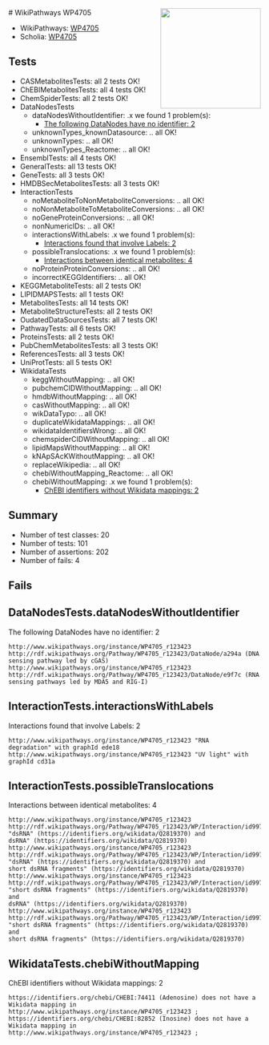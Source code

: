 <img style="float: right; width: 200px" src="https://upload.wikimedia.org/wikipedia/commons/thumb/8/83/Wplogo_with_text_500.png/640px-Wplogo_with_text_500.png" />
# WikiPathways WP4705

* WikiPathways: [WP4705](https://new.wikipathways.org/pathways/WP4705)
* Scholia: [WP4705](https://scholia.toolforge.org/wikipathways/WP4705)
## Tests
* CASMetabolitesTests: all 2 tests OK!
* ChEBIMetabolitesTests: all 4 tests OK!
* ChemSpiderTests: all 2 tests OK!
* DataNodesTests
    * dataNodesWithoutIdentifier: .x we found 1 problem(s):
        * [The following DataNodes have no identifier: 2](#d2d32fa1)
    * unknownTypes_knownDatasource: .. all OK!
    * unknownTypes: .. all OK!
    * unknownTypes_Reactome: .. all OK!
* EnsemblTests: all 4 tests OK!
* GeneralTests: all 13 tests OK!
* GeneTests: all 3 tests OK!
* HMDBSecMetabolitesTests: all 3 tests OK!
* InteractionTests
    * noMetaboliteToNonMetaboliteConversions: .. all OK!
    * noNonMetaboliteToMetaboliteConversions: .. all OK!
    * noGeneProteinConversions: .. all OK!
    * nonNumericIDs: .. all OK!
    * interactionsWithLabels: .x we found 1 problem(s):
        * [Interactions found that involve Labels: 2](#630d2679)
    * possibleTranslocations: .x we found 1 problem(s):
        * [Interactions between identical metabolites: 4](#d59038c7)
    * noProteinProteinConversions: .. all OK!
    * incorrectKEGGIdentifiers: .. all OK!
* KEGGMetaboliteTests: all 2 tests OK!
* LIPIDMAPSTests: all 1 tests OK!
* MetabolitesTests: all 14 tests OK!
* MetaboliteStructureTests: all 2 tests OK!
* OudatedDataSourcesTests: all 7 tests OK!
* PathwayTests: all 6 tests OK!
* ProteinsTests: all 2 tests OK!
* PubChemMetabolitesTests: all 3 tests OK!
* ReferencesTests: all 3 tests OK!
* UniProtTests: all 5 tests OK!
* WikidataTests
    * keggWithoutMapping: .. all OK!
    * pubchemCIDWithoutMapping: .. all OK!
    * hmdbWithoutMapping: .. all OK!
    * casWithoutMapping: .. all OK!
    * wikDataTypo: .. all OK!
    * duplicateWikidataMappings: .. all OK!
    * wikidataIdentifiersWrong: .. all OK!
    * chemspiderCIDWithoutMapping: .. all OK!
    * lipidMapsWithoutMapping: .. all OK!
    * kNApSAcKWithoutMapping: .. all OK!
    * replaceWikipedia: .. all OK!
    * chebiWithoutMapping_Reactome: .. all OK!
    * chebiWithoutMapping: .x we found 1 problem(s):
        * [ChEBI identifiers without Wikidata mappings: 2](#a8d554ce)


## Summary

* Number of test classes: 20
* Number of tests: 101
* Number of assertions: 202
* Number of fails: 4

## Fails

<a name="d2d32fa1" />

## DataNodesTests.dataNodesWithoutIdentifier

The following DataNodes have no identifier: 2
```
http://www.wikipathways.org/instance/WP4705_r123423 http://rdf.wikipathways.org/Pathway/WP4705_r123423/DataNode/a294a (DNA sensing pathway led by cGAS)
http://www.wikipathways.org/instance/WP4705_r123423 http://rdf.wikipathways.org/Pathway/WP4705_r123423/DataNode/e9f7c (RNA sensing pathways led by MDA5 and RIG-I)
```

<a name="630d2679" />

## InteractionTests.interactionsWithLabels

Interactions found that involve Labels: 2
```
http://www.wikipathways.org/instance/WP4705_r123423 "RNA 
degradation" with graphId ede18
http://www.wikipathways.org/instance/WP4705_r123423 "UV light" with graphId cd31a
```

<a name="d59038c7" />

## InteractionTests.possibleTranslocations

Interactions between identical metabolites: 4
```
http://www.wikipathways.org/instance/WP4705_r123423 http://rdf.wikipathways.org/Pathway/WP4705_r123423/WP/Interaction/id997e3eb9 "dsRNA" (https://identifiers.org/wikidata/Q2819370) and 
dsRNA" (https://identifiers.org/wikidata/Q2819370)
http://www.wikipathways.org/instance/WP4705_r123423 http://rdf.wikipathways.org/Pathway/WP4705_r123423/WP/Interaction/id997e3eb9 "dsRNA" (https://identifiers.org/wikidata/Q2819370) and 
short dsRNA fragments" (https://identifiers.org/wikidata/Q2819370)
http://www.wikipathways.org/instance/WP4705_r123423 http://rdf.wikipathways.org/Pathway/WP4705_r123423/WP/Interaction/id997e3eb9 "short dsRNA fragments" (https://identifiers.org/wikidata/Q2819370) and 
dsRNA" (https://identifiers.org/wikidata/Q2819370)
http://www.wikipathways.org/instance/WP4705_r123423 http://rdf.wikipathways.org/Pathway/WP4705_r123423/WP/Interaction/id997e3eb9 "short dsRNA fragments" (https://identifiers.org/wikidata/Q2819370) and 
short dsRNA fragments" (https://identifiers.org/wikidata/Q2819370)
```

<a name="a8d554ce" />

## WikidataTests.chebiWithoutMapping

ChEBI identifiers without Wikidata mappings: 2
```
https://identifiers.org/chebi/CHEBI:74411 (Adenosine) does not have a Wikidata mapping in http://www.wikipathways.org/instance/WP4705_r123423 ; 
https://identifiers.org/chebi/CHEBI:82852 (Inosine) does not have a Wikidata mapping in http://www.wikipathways.org/instance/WP4705_r123423 ; 
```


